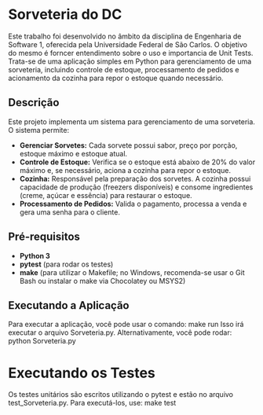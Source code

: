 # Sorveteria do DC

Este trabalho foi desenvolvido no âmbito da disciplina de Engenharia de Software 1, oferecida pela Universidade Federal de São Carlos. O objetivo do mesmo é forncer entendimento sobre o uso e importancia de Unit Tests. Trata-se de uma aplicação simples em Python para gerenciamento de uma sorveteria, incluindo controle de estoque, processamento de pedidos e acionamento da cozinha para repor o estoque quando necessário.

## Descrição

Este projeto implementa um sistema para gerenciamento de uma sorveteria. O sistema permite:
- **Gerenciar Sorvetes:** Cada sorvete possui sabor, preço por porção, estoque máximo e estoque atual.  
- **Controle de Estoque:** Verifica se o estoque está abaixo de 20% do valor máximo e, se necessário, aciona a cozinha para repor o estoque. 
- **Cozinha:** Responsável pela preparação dos sorvetes. A cozinha possui capacidade de produção (freezers disponíveis) e consome ingredientes (creme, açúcar e essência) para restaurar o estoque.  
- **Processamento de Pedidos:** Valida o pagamento, processa a venda e gera uma senha para o cliente.


## Pré-requisitos

- **Python 3**  
- **pytest** (para rodar os testes)  
- **make** (para utilizar o Makefile; no Windows, recomenda-se usar o Git Bash ou instalar o make via Chocolatey ou MSYS2)

## Executando a Aplicação
Para executar a aplicação, você pode usar o comando: make run
Isso irá executar o arquivo Sorveteria.py. 
Alternativamente, você pode rodar: python Sorveteria.py

# Executando os Testes
Os testes unitários são escritos utilizando o pytest e estão no arquivo test_Sorveteria.py. Para executá-los, use: make test


